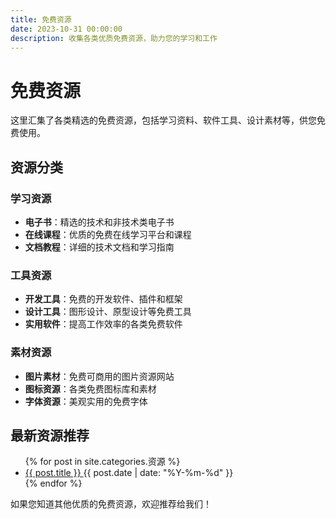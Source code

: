 ```yaml
---
title: 免费资源
date: 2023-10-31 00:00:00
description: 收集各类优质免费资源，助力您的学习和工作
---
```


# 免费资源

这里汇集了各类精选的免费资源，包括学习资料、软件工具、设计素材等，供您免费使用。

## 资源分类

### 学习资源
- **电子书**：精选的技术和非技术类电子书
- **在线课程**：优质的免费在线学习平台和课程
- **文档教程**：详细的技术文档和学习指南

### 工具资源
- **开发工具**：免费的开发软件、插件和框架
- **设计工具**：图形设计、原型设计等免费工具
- **实用软件**：提高工作效率的各类免费软件

### 素材资源
- **图片素材**：免费可商用的图片资源网站
- **图标资源**：各类免费图标库和素材
- **字体资源**：美观实用的免费字体

## 最新资源推荐

<ul class="post-list">
{% for post in site.categories.资源 %}
  <li>
    <a href="{{ post.url }}">
      {{ post.title }}
    </a>
    <span class="post-meta">{{ post.date | date: "%Y-%m-%d" }}</span>
  </li>
{% endfor %}
</ul>

如果您知道其他优质的免费资源，欢迎推荐给我们！